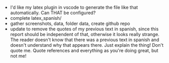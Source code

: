 - I'd like my latex plugin in vscode to generate the file like that automatically. Can THAT be configured?
- complete latex_spanish/
- gather screenshots, data, folder data, create github repo
- update to remove the quotes of my previous text in spanish, since this report should be independent of that, otherwise it looks really strange. The reader doesn't know that there was a previous text in spanish and doesn't understand why that appears there. Just explain the thing! Don't quote me. Quote references and everything as you're doing great, but not me!